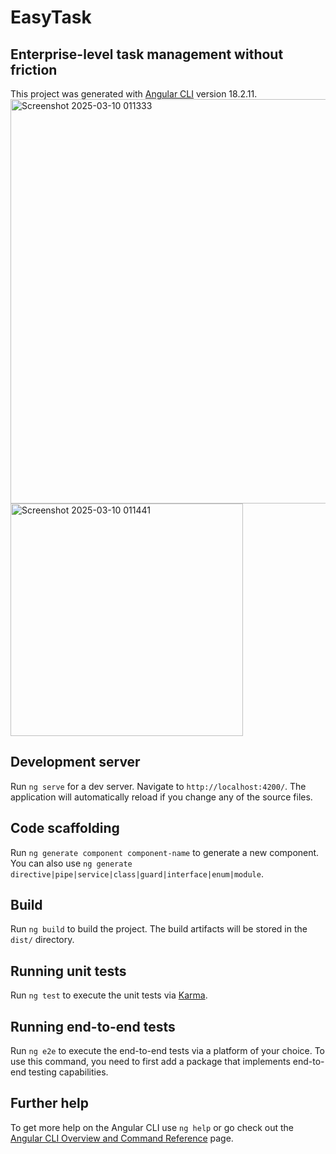 # EasyTask
## Enterprise-level task management without friction
This project was generated with [Angular CLI](https://github.com/angular/angular-cli) version 18.2.11.
<img width="647" alt="Screenshot 2025-03-10 011333" src="https://github.com/user-attachments/assets/1d8553d2-fc5b-454c-a8ce-f0c1eecccae4" />
<img width="372" alt="Screenshot 2025-03-10 011441" src="https://github.com/user-attachments/assets/a5c1a494-1b50-41d7-b231-a3e2b1e0b5ff" />

## Development server

Run `ng serve` for a dev server. Navigate to `http://localhost:4200/`. The application will automatically reload if you change any of the source files.

## Code scaffolding

Run `ng generate component component-name` to generate a new component. You can also use `ng generate directive|pipe|service|class|guard|interface|enum|module`.

## Build

Run `ng build` to build the project. The build artifacts will be stored in the `dist/` directory.

## Running unit tests

Run `ng test` to execute the unit tests via [Karma](https://karma-runner.github.io).

## Running end-to-end tests

Run `ng e2e` to execute the end-to-end tests via a platform of your choice. To use this command, you need to first add a package that implements end-to-end testing capabilities.

## Further help

To get more help on the Angular CLI use `ng help` or go check out the [Angular CLI Overview and Command Reference](https://angular.dev/tools/cli) page.
